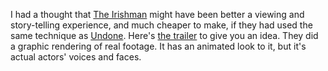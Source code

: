 I had a thought that <a href="https://www.metacritic.com/movie/the-irishman">The Irishman</a> might have been better a viewing and story-telling experience, and much cheaper to make, if they had used the same technique as <a href="https://www.metacritic.com/tv/undone/season-1">Undone</a>. Here's <a href="https://www.youtube.com/watch?v=6uWCNHQgfnc">the trailer</a> to give you an idea. They did a graphic rendering of real footage. It has an animated look to it, but it's actual actors' voices and faces.  
